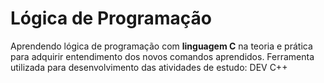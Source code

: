 # Lógica de Programação
 Aprendendo lógica de programação com **linguagem C** na teoria e prática para adquirir entendimento dos novos comandos aprendidos.
 Ferramenta utilizada para desenvolvimento das atividades de estudo:
 DEV C++
 
